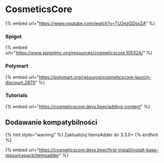 # CosmeticsCore

{% embed url="https://www.youtube.com/watch?v=TU2ezGDsoZA" %}

### Spigot

{% embed url="https://www.spigotmc.org/resources/cosmeticscore.105324/" %}

### Polymart

{% embed url="https://polymart.org/resource/cosmeticscore-launch-discount.2879" %}

### Tutorials

{% embed url="https://cosmeticscore.devs.beer/adding-content" %}

## Dodawanie kompatybilności

{% hint style="warning" %}
Zaktualizuj ItemsAdder do 3.3.0+
{% endhint %}

{% embed url="https://cosmeticscore.devs.beer/first-install/install-base-resourcepack/itemsadder" %}
